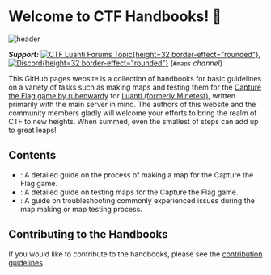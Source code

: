 # Welcome to CTF Handbooks! 👋
![header](header.png)

***Support:*** [![CTF Luanti Forums Topic](luantiforumlogo.png){height=32 border-effect="rounded"}](https://forum.luanti.org/viewtopic.php?f=10&t=13157), [![Discord](discordlogo.svg){height=32 border-effect="rounded"}](https://discord.gg/vcZTRPX) (*`#maps` channel*)

This GitHub pages website is a collection of handbooks for basic guidelines on a variety of tasks such as making maps and testing them for the [Capture the Flag game by rubenwardy](https://github.com/MT-CTF) for [Luanti (formerly Minetest)](https://github.com/minetest/minetest), written primarily with the main server in mind. The authors of this website and the community members gladly will welcome your efforts to bring the realm of CTF to new heights. When summed, even the smallest of steps can add up to great leaps!

## Contents
- [](The-Map-Maker-s-Handbook.md): A detailed guide on the process of making a map for the Capture the Flag game.
- [](The-Map-Tester-s-Handbook.md): A detailed guide on testing maps for the Capture the Flag game.
- [](Troubleshooting.md): A guide on troubleshooting commonly experienced issues during the map making or map testing
  process.

## Contributing to the Handbooks
If you would like to contribute to the handbooks, please see the [contribution guidelines](https://github.com/CTF-handbooks/ctf-handbooks.github.io/blob/main/CONTRIBUTING.md).